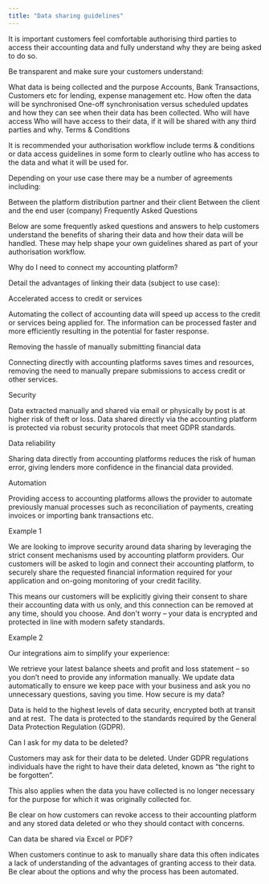 ```yaml
---
title: "Data sharing guidelines"
---
```



It is important customers feel comfortable authorising third parties to access their accounting data and fully understand why they are being asked to do so.

Be transparent and make sure your customers understand:

What data is being collected and the purpose Accounts, Bank Transactions, Customers etc for lending, expense management etc.
How often the data will be synchronised One-off synchronisation versus scheduled updates and how they can see when their data has been collected.
Who will have access Who will have access to their data, if it will be shared with any third parties and why.
Terms & Conditions

It is recommended your authorisation workflow include terms & conditions or data access guidelines in some form to clearly outline who has access to the data and what it will be used for.

Depending on your use case there may be a number of agreements including:

Between the platform distribution partner and their client
Between the client and the end user (company)
Frequently Asked Questions

Below are some frequently asked questions and answers to help customers understand the benefits of sharing their data and how their data will be handled. These may help shape your own guidelines shared as part of your authorisation workflow.

Why do I need to connect my accounting platform?

Detail the advantages of linking their data (subject to use case):

Accelerated access to credit or services

Automating the collect of accounting data will speed up access to the credit or services being applied for. The information can be processed faster and more efficiently resulting in the potential for faster response.

Removing the hassle of manually submitting financial data

Connecting directly with accounting platforms saves times and resources, removing the need to manually prepare submissions to access credit or other services.

Security

Data extracted manually and shared via email or physically by post is at higher risk of theft or loss. Data shared directly via the accounting platform is protected via robust security protocols that meet GDPR standards.

Data reliability

Sharing data directly from accounting platforms reduces the risk of human error, giving lenders more confidence in the financial data provided.

Automation

Providing access to accounting platforms allows the provider to automate previously manual processes such as reconciliation of payments, creating invoices or importing bank transactions etc.      

Example 1

We are looking to improve security around data sharing by leveraging the strict consent mechanisms used by accounting platform providers. Our customers will be asked to login and connect their accounting platform, to securely share the requested financial information required for your application and on-going monitoring of your credit facility.

This means our customers will be explicitly giving their consent to share their accounting data with us only, and this connection can be removed at any time, should you choose. And don't worry – your data is encrypted and protected in line with modern safety standards.

Example 2

Our integrations aim to simplify your experience:

We retrieve your latest balance sheets and profit and loss statement – so you don’t need to provide any information manually.
We update data automatically to ensure we keep pace with your business and ask you no unnecessary questions, saving you time.
How secure is my data?

Data is held to the highest levels of data security, encrypted both at transit and at rest.  The data is protected to the standards required by the General Data Protection Regulation (GDPR).

Can I ask for my data to be deleted?

Customers may ask for their data to be deleted. Under GDPR regulations individuals have the right to have their data deleted, known as “the right to be forgotten”.

This also applies when the data you have collected is no longer necessary for the purpose for which it was originally collected for.

Be clear on how customers can revoke access to their accounting platform and any stored data deleted or who they should contact with concerns.

Can data be shared via Excel or PDF?

When customers continue to ask to manually share data this often indicates a lack of understanding of the advantages of granting access to their data.  Be clear about the options and why the process has been automated.
